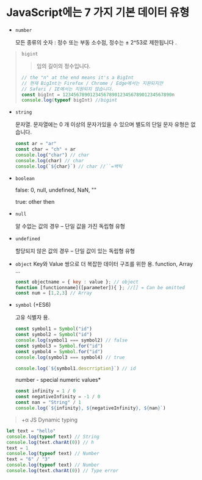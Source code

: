 # JavaScript에는 7 가지 기본 데이터 유형

- `number`

  모든 종류의 숫자 : 정수 또는 부동 소수점, 정수는 ± 2^53로 제한됩니다 .

> `bigint`
>
> > 임의 길이의 정수입니다.
>
> ```js
> // the "n" at the end means it's a BigInt
> // 현재 BigInt는 Firefox / Chrome / Edge에서는 지원되지만
> // Safari / IE에서는 지원되지 않습니다.
> const bigInt = 1234567890123456789012345678901234567890n
> console.log(typeof bigInt) //bigint
> ```

- `string`

  문자열. 문자열에는 0 개 이상의 문자가있을 수 있으며 별도의 단일 문자 유형은 없습니다.

  ```js
  const ar = "ar"
  const char = "ch" + ar
  console.log("char") // char
  console.log(char) // char
  console.log(`${char}`) // char //``=백틱
  ```

- `boolean`

  false: 0, null, undefined, NaN, ""

  true: other then

- `null`

  알 수없는 값의 경우 – 단일 값을 가진 독립형 유형

- `undefined`

  할당되지 않은 값의 경우 – 단일 값이 있는 독립형 유형

- `object`
  Key와 Value 쌍으로 더 복잡한 데이터 구조를 위한 용.
  function, Array ...

  ```js
  const objectname = { key : value }; // object
  function [functionname]([parameter]){ }; //[] = Can be omitted
  const num = [1,2,3] // Array
  ```

- `symbol` (+ES6)

  고유 식별자 용.

  ```js
  const symbol1 = Symbol("id")
  const symbol2 = Symbol("id")
  console.log(symbol1 === symbol2) // false
  const symbol3 = Symbol.for("id")
  const symbol4 = Symbol.for("id")
  console.log(symbol3 === symbol4) // true

  console.log(`${symbol1.descrription}`) // id
  ```

  number - special numeric values\*

  ```js
  const infinity = 1 / 0
  const negativeInfinity = -1 / 0
  const nan = "String" / 1
  console.log(`${infinity}, ${negativeInfinity}, ${nan}`)
  ```

> +α JS Dynamic typing

```js
let text = "hello"
console.log(typeof text) // String
console.log(text.charAt(0)) // h
text = 1
console.log(typeof text) // Number
text = "6" / "3"
console.log(typeof text) // Number
console.log(text.charAt(0)) // Type error
```
